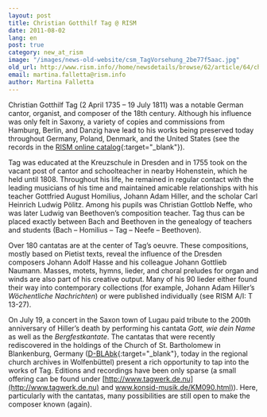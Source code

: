 ```yaml
---
layout: post
title: Christian Gotthilf Tag @ RISM
date: 2011-08-02
lang: en
post: true
category: new_at_rism
image: "/images/news-old-website/csm_TagVorsehung_2be77f5aac.jpg"
old_url: http://www.rism.info//home/newsdetails/browse/62/article/64/christian-gotthilf-tag-rism.html
email: martina.falletta@rism.info
author: Martina Falletta
---
```


Christian Gotthilf Tag (2 April 1735 – 19 July 1811) was a notable German cantor, organist, and composer of the 18th century. Although his influence was only felt in Saxony, a variety of copies and commissions from Hamburg, Berlin, and Danzig have lead to his works being preserved today throughout Germany, Poland, Denmark, and the United States (see the records in the [RISM online catalog](https://opac.rism.info/search?View=rism&author=Christian+Gotthilf+Tag){:target="_blank"}).

Tag was educated at the Kreuzschule in Dresden and in 1755 took on the vacant post of cantor and schoolteacher in nearby Hohenstein, which he held until 1808. Throughout his life, he remained in regular contact with the leading musicians of his time and maintained amicable relationships with his teacher Gottfried August Homilius, Johann Adam Hiller, and the scholar Carl Heinrich Ludwig Pölitz. Among his pupils was Christian Gottlob Neffe, who was later Ludwig van Beethoven’s composition teacher. Tag thus can be placed exactly between Bach and Beethoven in the genealogy of teachers and students (Bach – Homilius – Tag – Neefe – Beethoven).

Over 180 cantatas are at the center of Tag’s oeuvre. These compositions, mostly based on Pietist texts, reveal the influence of the Dresden composers Johann Adolf Hasse and his colleague Johann Gottlieb Naumann. Masses, motets, hymns, lieder, and choral preludes for organ and winds are also part of his creative output. Many of his 90 lieder either found their way into contemporary collections (for example, Johann Adam Hiller’s _Wöchentliche Nachrichten_) or were published individually (see RISM A/I: T 13-27).

On July 19, a concert in the Saxon town of Lugau paid tribute to the 200th anniversary of Hiller’s death by performing his cantata _Gott, wie dein Name_ as well as the _Bergfestkantate_. The cantatas that were recently rediscovered in the holdings of the Church of St. Bartholomew in Blankenburg, Germany ([D-BLAbk](/rediscovered/2011/06/28/cantatas-from-blankenburg-harz-in-the-wolfenbüttel.html){:target="_blank"}, today in the regional church archives in Wolfenbüttel) present a rich opportunity to tap into the works of Tag. Editions and recordings have been only sparse (a small offering can be found under [http://www.tagwerk.de.nu](http://www.tagwerk.de.nu) and [www.konsid-musik.de/KM090.html)](http://www.konsid-musik.de/KM090.html)). Here, particularly with the cantatas, many possibilities are still open to make the composer known (again).